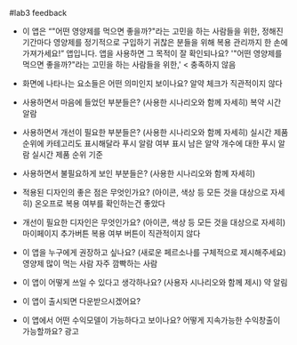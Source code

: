 #lab3 feedback

- 이 앱은 “"어떤 영양제를 먹으면 좋을까?"라는 고민을 하는 사람들을 위한, 정해진 기간마다 영양제를 정기적으로 구입하기 귀찮은 분들을 위해 복용 관리까지 한 손에 가져가세요!” 앱입니다. 앱을 사용하면 그 목적이 잘 확인되나요?
'"어떤 영양제를 먹으면 좋을까?"라는 고민을 하는 사람들을 위한,' < 충족하지 않음

- 화면에 나타나는 요소들은 어떤 의미인지 보이나요?
알약 체크가 직관적이지 않다

- 사용하면서 마음에 들었던 부분들은? (사용한 시나리오와 함께 자세히)
복약 시간 알람

- 사용하면서 개선이 필요한 부분들은? (사용한 시나리오와 함께 자세히)
실시간 제품 순위에 카테고리도 표시해달라
푸시 알람 여부 표시
남은 알약 개수에 대한 푸시 알람
실시간 제품 순위 기준

- 사용하면서 불필요하게 보인 부분들은? (사용한 시나리오와 함께 자세히)

- 적용된 디자인의 좋은 점은 무엇인가요? (아이콘, 색상 등 모든 것을 대상으로 자세히)
온오프로 복용 여부를 확인하는건 좋았다

- 개선이 필요한 디자인은 무엇인가요? (아이콘, 색상 등 모든 것을 대상으로 자세히)
마이페이지 추가버튼
복용 여부 버튼이 직관적이지 않다

- 이 앱을 누구에게 권장하고 싶나요? (새로운 페르소나를 구체적으로 제시해주세요)
영양제 많이 먹는 사람
자주 깜빡하는 사람

- 이 앱이 어떻게 쓰일 수 있다고 생각하나요? (사용자 시나리오와 함께 제시)
약 알림

- 이 앱이 출시되면 다운받으시겠어요? 

- 이 앱에서 어떤 수익모델이 가능하다고 보이나요? 어떻게 지속가능한 수익창출이 가능할까요?
광고
